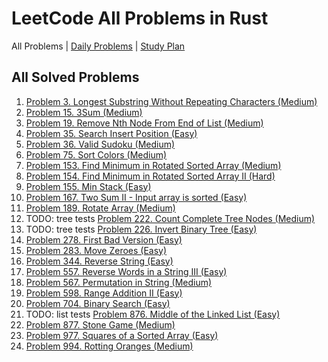 LeetCode All Problems in Rust
=============================

All Problems | [Daily Problems](DAILY.md) | [Study Plan](STUDY_PLAN.md)

All Solved Problems
-------------------

1. [Problem 3. Longest Substring Without Repeating Characters (Medium)](problem_0003/)
2. [Problem 15. 3Sum (Medium)](problem_0015/)
3. [Problem 19. Remove Nth Node From End of List (Medium)](problem_0019/)
4. [Problem 35. Search Insert Position (Easy)](problem_0035/)
5. [Problem 36. Valid Sudoku (Medium)](problem_0036/)
6. [Problem 75. Sort Colors (Medium)](problem_0075/)
7. [Problem 153. Find Minimum in Rotated Sorted Array (Medium)](problem_0153/)
8. [Problem 154. Find Minimum in Rotated Sorted Array II (Hard)](problem_0154/)
9. [Problem 155. Min Stack (Easy)](problem_0155/)
10. [Problem 167. Two Sum II - Input array is sorted (Easy)](problem_0167/)
11. [Problem 189. Rotate Array (Medium)](problem_0189/)
12. TODO: tree tests [Problem 222. Count Complete Tree Nodes (Medium)](problem_0222/)
13. TODO: tree tests [Problem 226. Invert Binary Tree (Easy)](problem_0226/)
14. [Problem 278. First Bad Version (Easy)](problem_0278/)
15. [Problem 283. Move Zeroes (Easy)](problem_0283/)
16. [Problem 344. Reverse String (Easy)](problem_0344/)
17. [Problem 557. Reverse Words in a String III (Easy)](problem_0557/)
18. [Problem 567. Permutation in String (Medium)](problem_0567/)
19. [Problem 598. Range Addition II (Easy)](problem_0598/)
20. [Problem 704. Binary Search (Easy)](problem_0704/)
21. TODO: list tests [Problem 876. Middle of the Linked List (Easy)](problem_0876/)
22. [Problem 877. Stone Game (Medium)](problem_0877/)
23. [Problem 977. Squares of a Sorted Array (Easy)](problem_0977/)
24. [Problem 994. Rotting Oranges (Medium)](problem_0994/)
